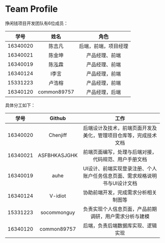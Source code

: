 # Team Profile

挣闲钱项目开发团队有6位成员：

|   学号   |    姓名     |         角色         |
| :------: | :---------: | :------------------: |
| 16340020 |   陈吉凡    | 后端，前端，项目经理 |
| 16340021 |   陈金坤    |    产品经理、前端    |
| 16340019 |   陈泓霖    |    产品经理、前端    |
| 16340124 |    l李言    |    产品经理，前端    |
| 15331223 |   卢浩榕    |    产品经理，前端    |
| 16340120 | common89757 |    产品经理，后端    |

具体分工如下：

|   学号   |    Github    |                             工作                             |
| :------: | :----------: | :----------------------------------------------------------: |
| 16340020 |   Chenjiff   | 后端设计及技术，前端页面开发及美化，管理项目仓库等，完成技术文档 |
| 16340021 | ASFBHKASJGHK |     前端页面编写，处理与后端对接，代码规范、用户手册文档     |
| 16340019 |     auhe     | UI设计、前端实现登录注册、个人账户任务信息页面、需求规格说明书与UI设计文档 |
| 16340124 |   V-idiot    |             协助前端开发，完成需求分析相关制图等             |
| 15331223 | socommonguy  |    负责实现个人信息页面，产品前期调研，用户需求分析与建模    |
| 16340120 | common89757  |              后端，负责后端数据库实现、逻辑实现              |